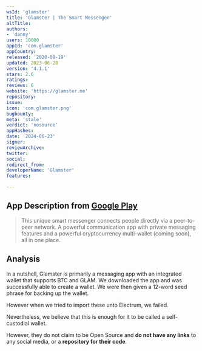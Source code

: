 ```yaml
---
wsId: 'glamster'
title: 'Glamster | The Smart Messenger'
altTitle: 
authors:
- 'danny'
users: 10000
appId: 'com.glamster'
appCountry: 
released: '2020-08-19'
updated: 2023-06-28
version: '4.1.1'
stars: 2.6
ratings: 
reviews: 6
website: 'https://glamster.me'
repository: 
issue: 
icon: 'com.glamster.png'
bugbounty: 
meta: 'stale'
verdict: 'nosource'
appHashes: 
date: '2024-06-23'
signer: 
reviewArchive: 
twitter: 
social: 
redirect_from: 
developerName: 'Glamster'
features: 

---
```


## App Description from [Google Play](https://play.google.com/store/apps/details?id=com.glamster) 

> This unique smart messenger connects people directly via a peer-to-peer network. A powerful communication app with private messaging features and a powerful cryptocurrency multi-wallet (coming soon), all in one place.

## Analysis 

In a nutshell, Glamster is primarily a messaging app with an integrated wallet that supports BTC and GLAM. We downloaded the app and was successfully able to create a wallet. We were then given a 12-word seed phrase for backing up the wallet. 

However when we tried to import these unto Electrum, we failed. 

Nevertheless, we believe that this is enough for it to be called a self-custodial wallet. 

However, they do not claim to be Open Source and **do not have any links** to any social media, or a **repository for their code**. 


